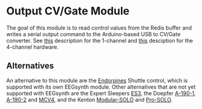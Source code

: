 # Output CV/Gate Module

The goal of this module is to read control values from the Redis buffer and writes a serial output command to the Arduino-based USB to CV/Gate converter. See [this](https://github.com/eegsynth/eegsynth/tree/master/hardware/usb2cvgate_1channel) description for the 1-channel and [this](https://github.com/eegsynth/eegsynth/tree/master/hardware/usb2cvgate_4channel) desciption for the 4-channel hardware.

## Alternatives

An alternative to this module are the [Endorpines](http://www.endorphin.es/) Shuttle control, which is supported with its own EEGsynth module. Other alternatives that are not yet supported with EEGsynth are the Expert Sleepers [ES3](http://www.expert-sleepers.co.uk/es3.html), the Doepfer [A-190-1](http://www.doepfer.de/a190.htm), [A-190-2](http://www.doepfer.de/a1902.htm) and [MCV4](http://www.doepfer.de/mcv4.htm), and the Kenton [Modular-SOLO](http://www.kentonuk.com/products/items/m-cv/modsolo.shtml) and [Pro-SOLO](http://www.kentonuk.com/products/items/m-cv/prosolo.shtml).
